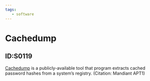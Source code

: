 ```yaml
---
tags:
   - software
---
```

# Cachedump
## ID:S0119
[Cachedump](software/S0119) is a publicly-available tool that program extracts cached password hashes from a system’s registry. (Citation: Mandiant APT1)
